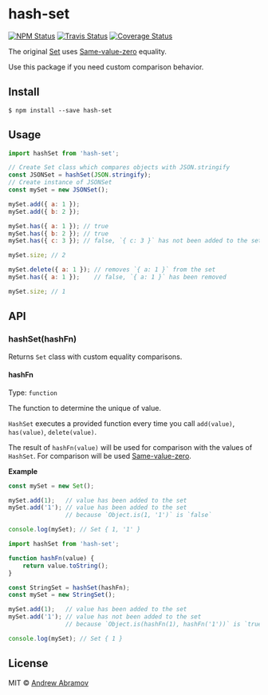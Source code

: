 hash-set
========

[![NPM Status][npm-img]][npm]
[![Travis Status][test-img]][travis]
[![Coverage Status][coverage-img]][coveralls]

[npm]:          https://www.npmjs.org/package/hash-set
[npm-img]:      https://img.shields.io/npm/v/hash-set.svg

[travis]:       https://travis-ci.org/blond/hash-set
[test-img]:     https://travis-ci.org/blond/hash-set.svg?branch=master

[coveralls]:    https://coveralls.io/r/blond/hash-set
[coverage-img]: https://img.shields.io/coveralls/blond/hash-set.svg

The original [Set](https://developer.mozilla.org/en-US/docs/Web/JavaScript/Reference/Global_Objects/Set) uses [Same-value-zero](https://developer.mozilla.org/en-US/docs/Web/JavaScript/Equality_comparisons_and_sameness) equality.

Use this package if you need custom comparison behavior.

Install
-------

```
$ npm install --save hash-set
```

Usage
-----

```js
import hashSet from 'hash-set';

// Create Set class which compares objects with JSON.stringify
const JSONSet = hashSet(JSON.stringify);
// Create instance of JSONSet
const mySet = new JSONSet();

mySet.add({ a: 1 });
mySet.add({ b: 2 });

mySet.has({ a: 1 }); // true
mySet.has({ b: 2 }); // true
mySet.has({ c: 3 }); // false, `{ c: 3 }` has not been added to the set

mySet.size; // 2

mySet.delete({ a: 1 }); // removes `{ a: 1 }` from the set
mySet.has({ a: 1 });    // false, `{ a: 1 }` has been removed

mySet.size; // 1
```

API
---

### hashSet(hashFn)

Returns `Set` class with custom equality comparisons.

#### hashFn

Type: `function`

The function to determine the unique of value.

`HashSet` executes a provided function every time you call `add(value)`, `has(value)`, `delete(value)`.

The result of `hashFn(value)` will be used for comparison with the values of `HashSet`. For comparison will be used [Same-value-zero](https://developer.mozilla.org/en-US/docs/Web/JavaScript/Equality_comparisons_and_sameness).

**Example**

```js
const mySet = new Set();

mySet.add(1);   // value has been added to the set
mySet.add('1'); // value has been added to the set
                // because `Object.is(1, '1')` is `false`

console.log(mySet); // Set { 1, '1' }
```

```js
import hashSet from 'hash-set';

function hashFn(value) {
    return value.toString();
}

const StringSet = hashSet(hashFn);
const mySet = new StringSet();

mySet.add(1);   // value has been added to the set
mySet.add('1'); // value has not been added to the set
                // because `Object.is(hashFn(1), hashFn('1'))` is `true`

console.log(mySet); // Set { 1 }
```


License
-------

MIT © [Andrew Abramov](https://github.com/blond)
